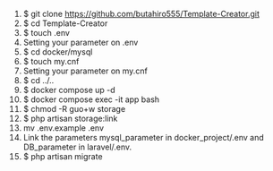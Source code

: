 1. $ git clone https://github.com/butahiro555/Template-Creator.git
2. $ cd Template-Creator
3. $ touch .env
4. Setting your parameter on .env
5. $ cd docker/mysql
6. $ touch my.cnf
7. Setting your parameter on my.cnf
8. $ cd ../..
9. $ docker compose up -d
10. $ docker compose exec -it app bash
11. $ chmod -R guo+w storage
12. $ php artisan storage:link
13. mv .env.example .env
14. Link the parameters mysql_parameter in docker_project/.env and DB_parameter in laravel/.env.
15. $ php artisan migrate
